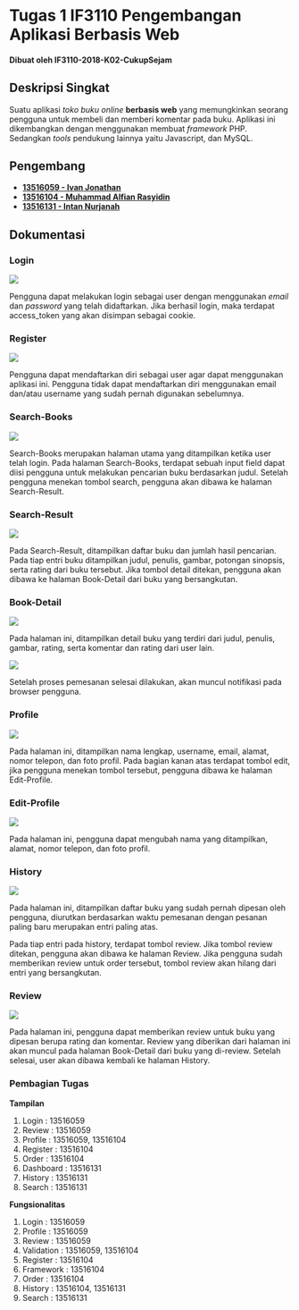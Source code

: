 # Tugas 1 IF3110 Pengembangan Aplikasi Berbasis Web
#### Dibuat oleh IF3110-2018-K02-CukupSejam

## Deskripsi Singkat

Suatu aplikasi *toko buku online* **berbasis web** yang memungkinkan seorang pengguna untuk membeli dan memberi komentar pada buku. Aplikasi ini dikembangkan dengan menggunakan membuat *framework* PHP. Sedangkan *tools* pendukung lainnya yaitu Javascript, dan MySQL.

## Pengembang

- **[13516059 - Ivan Jonathan](http://gitlab.informatika.org/ivanj09)**
- **[13516104 - Muhammad Alfian Rasyidin](http://gitlab.informatika.org/malfianrasyidin)**
- **[13516131 - Intan Nurjanah](http://gitlab.informatika.org/intan3951)**

## Dokumentasi

### Login

![](public/images/mocks/login.png)

Pengguna dapat melakukan login sebagai user dengan menggunakan *email* dan *password* yang telah didaftarkan. Jika berhasil login, maka terdapat access_token yang akan disimpan sebagai cookie.

### Register

![](public/images/mocks/register.png)

Pengguna dapat mendaftarkan diri sebagai user agar dapat menggunakan aplikasi ini. Pengguna tidak dapat mendaftarkan diri menggunakan email dan/atau username yang sudah pernah digunakan sebelumnya.

### Search-Books

![](public/images/mocks/search.png)

Search-Books merupakan halaman utama yang ditampilkan ketika user telah login. Pada halaman Search-Books, terdapat sebuah input field dapat diisi pengguna untuk melakukan pencarian buku berdasarkan judul.
Setelah pengguna menekan tombol search, pengguna akan dibawa ke halaman Search-Result.

### Search-Result

![](public/images/mocks/search_result.png)

Pada Search-Result, ditampilkan daftar buku dan jumlah hasil pencarian. Pada tiap entri buku ditampilkan judul, penulis, gambar, potongan sinopsis, serta rating dari buku tersebut. Jika tombol detail ditekan, pengguna akan dibawa ke halaman Book-Detail dari buku yang bersangkutan.

### Book-Detail

![](public/images/mocks/detail.png)

Pada halaman ini, ditampilkan detail buku yang terdiri dari judul, penulis, gambar, rating, serta komentar dan rating dari user lain.

![](public/images/mocks/notification.png)

Setelah proses pemesanan selesai dilakukan, akan muncul notifikasi pada browser pengguna.

### Profile

![](public/images/mocks/profile.png)

Pada halaman ini, ditampilkan nama lengkap, username, email, alamat, nomor telepon, dan foto profil. Pada bagian kanan atas terdapat tombol edit, jika pengguna menekan tombol tersebut, pengguna dibawa ke halaman Edit-Profile.

### Edit-Profile

![](public/images/mocks/edit_profile.png)

Pada halaman ini, pengguna dapat mengubah nama yang ditampilkan, alamat, nomor telepon, dan foto profil.

### History

![](public/images/mocks/history.png)

Pada halaman ini, ditampilkan daftar buku yang sudah pernah dipesan oleh pengguna, diurutkan berdasarkan waktu pemesanan dengan pesanan paling baru merupakan entri paling atas.

Pada tiap entri pada history, terdapat tombol review. Jika tombol review ditekan, pengguna akan dibawa ke halaman Review. Jika pengguna sudah memberikan review untuk order tersebut, tombol review akan hilang dari entri yang bersangkutan.

### Review

![](public/images/mocks/review.png)

Pada halaman ini, pengguna dapat memberikan review untuk buku yang dipesan berupa rating dan komentar. Review yang diberikan dari halaman ini akan muncul pada halaman Book-Detail dari buku yang di-review. Setelah selesai, user akan dibawa kembali ke halaman History.

### Pembagian Tugas

**Tampilan**
1. Login : 13516059
2. Review : 13516059
3. Profile : 13516059, 13516104
4. Register : 13516104
5. Order : 13516104
6. Dashboard : 13516131
7. History : 13516131
8. Search : 13516131

**Fungsionalitas**
1. Login : 13516059
2. Profile : 13516059
3. Review : 13516059
4. Validation : 13516059, 13516104
5. Register : 13516104
6. Framework : 13516104
7. Order : 13516104
8. History : 13516104, 13516131
9. Search : 13516131 